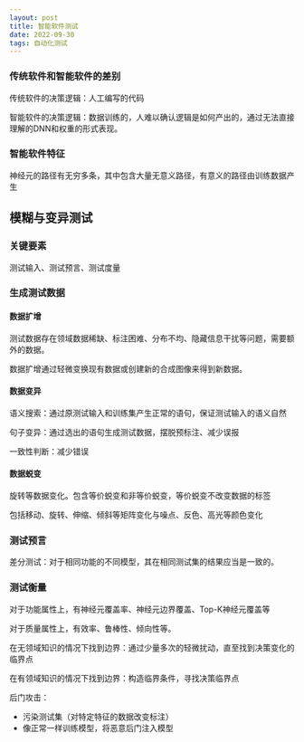 ```yaml
---
layout: post
title: 智能软件测试
date: 2022-09-30
tags: 自动化测试
---
```


### 传统软件和智能软件的差别

传统软件的决策逻辑：人工编写的代码

智能软件的决策逻辑：数据训练的，人难以确认逻辑是如何产出的，通过无法直接理解的DNN和权重的形式表现。

### 智能软件特征

神经元的路径有无穷多条，其中包含大量无意义路径，有意义的路径由训练数据产生

## 模糊与变异测试

### 关键要素

测试输入、测试预言、测试度量

### 生成测试数据

#### 数据扩增

测试数据存在领域数据稀缺、标注困难、分布不均、隐藏信息干扰等问题，需要额外的数据。

数据扩增通过轻微变换现有数据或创建新的合成图像来得到新数据。

#### 数据变异

语义搜索：通过原测试输入和训练集产生正常的语句，保证测试输入的语义自然

句子变异：通过选出的语句生成测试数据，摆脱预标注、减少误报

一致性判断：减少错误

#### 数据蜕变

旋转等数据变化。包含等价蜕变和非等价蜕变，等价蜕变不改变数据的标签

包括移动、旋转、伸缩、倾斜等矩阵变化与噪点、反色、高光等颜色变化

### 测试预言

差分测试：对于相同功能的不同模型，其在相同测试集的结果应当是一致的。

### 测试衡量

对于功能属性上，有神经元覆盖率、神经元边界覆盖、Top-K神经元覆盖等

对于质量属性上，有效率、鲁棒性、倾向性等。

在无领域知识的情况下找到边界：通过少量多次的轻微扰动，直至找到决策变化的临界点

在有领域知识的情况下找到边界：构造临界条件，寻找决策临界点

后门攻击：

- 污染测试集（对特定特征的数据改变标注）
- 像正常一样训练模型，将恶意后门注入模型